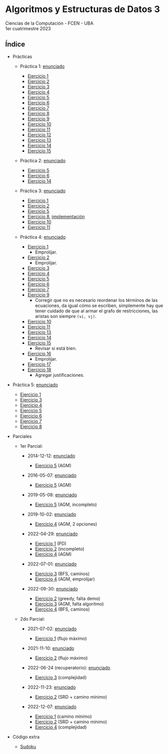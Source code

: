 # Algoritmos y Estructuras de Datos 3

Ciencias de la Computación - FCEN - UBA\
1er cuatrimestre 2023

## Índice

- Prácticas

  - Práctica 1: [enunciado](Prácticas/Práctica1/Práctica1.pdf)
    - [Ejercicio 1](Prácticas/Práctica1/ej01)
    - [Ejercicio 2](Prácticas/Práctica1/ej02)
    - [Ejercicio 3](Prácticas/Práctica1/ej03)
    - [Ejercicio 4](Prácticas/Práctica1/ej04)
    - [Ejercicio 5](Prácticas/Práctica1/ej05)
    - [Ejercicio 6](Prácticas/Práctica1/ej06)
    - [Ejercicio 7](Prácticas/Práctica1/ej07)
    - [Ejercicio 8](Prácticas/Práctica1/ej08)
    - [Ejercicio 9](Prácticas/Práctica1/ej09)
    - [Ejercicio 10](Prácticas/Práctica1/ej10)
    - [Ejercicio 11](Prácticas/Práctica1/ej11)
    - [Ejercicio 12](Prácticas/Práctica1/ej12)
    - [Ejercicio 13](Prácticas/Práctica1/ej13)
    - [Ejercicio 14](Prácticas/Práctica1/ej14)
    - [Ejercicio 15](Prácticas/Práctica1/ej15)

  - Práctica 2: [enunciado](Prácticas/Práctica2/Práctica2.pdf)
    - [Ejercicio 5](Prácticas/Práctica2/ej05.pdf)
    - [Ejercicio 6](Prácticas/Práctica2/ej06.pdf)
    - [Ejercicio 14](Prácticas/Práctica2/ej14.pdf)

  - Práctica 3: [enunciado](Prácticas/Práctica3/Práctica3.pdf)
    - [Ejercicio 1](Prácticas/Práctica3/ej01.pdf)
    - [Ejercicio 2](Prácticas/Práctica3/ej02.pdf)
    - [Ejercicio 5](Prácticas/Práctica3/ej05.pdf)
    - [Ejercicio 8](Prácticas/Práctica3/ej08.pdf), [implementación](Prácticas/Práctica3/ej08.py)
    - [Ejercicio 10](Prácticas/Práctica3/ej10.pdf)
    - [Ejercicio 11](Prácticas/Práctica3/ej11.pdf)

  - Práctica 4: [enunciado](Prácticas/Práctica4/Práctica4.pdf)
    - [Ejercicio 1](Prácticas/Práctica4/ej01.pdf)
      - Emprolijar.
    - [Ejercicio 2](Prácticas/Práctica4/ej02.pdf)
      - Emprolijar.
    - [Ejercicio 3](Prácticas/Práctica4/ej03.pdf)
    - [Ejercicio 4](Prácticas/Práctica4/ej04.pdf)
    - [Ejercicio 5](Prácticas/Práctica4/ej05.pdf)
    - [Ejercicio 6](Prácticas/Práctica4/ej06.pdf)
    - [Ejercicio 7](Prácticas/Práctica4/ej07.pdf)
    - [Ejercicio 9](Prácticas/Práctica4/ej09.pdf)
      - Corregir que no es necesario reordenar los términos de las ecuaciones, da igual cómo se escriben, simplemente hay que tener cuidado de que al armar el grafo de restricciones, las aristas son siempre `(vi, vj)`.
    - [Ejercicio 10](Prácticas/Práctica4/ej10.pdf)
    - [Ejercicio 11](Prácticas/Práctica4/ej11.pdf)
    - [Ejercicio 13](Prácticas/Práctica4/ej13.pdf)
    - [Ejercicio 14](Prácticas/Práctica4/ej14.pdf)
    - [Ejercicio 15](Prácticas/Práctica4/ej15.pdf)
      - Revisar si está bien.
    - [Ejercicio 16](Prácticas/Práctica4/ej16.pdf)
      - Emprolijar.
    - [Ejercicio 17](Prácticas/Práctica4/ej17.pdf)
    - [Ejercicio 18](Prácticas/Práctica4/ej18.pdf)
      - Agregar justificaciones.

- Práctica 5: [enunciado](Prácticas/Práctica5/Práctica5.pdf)
    - [Ejercicio 1](Prácticas/Práctica5/ej01.pdf)
    - [Ejercicio 3](Prácticas/Práctica5/ej03.pdf)
    - [Ejercicio 4](Prácticas/Práctica5/ej04.pdf)
    - [Ejercicio 5](Prácticas/Práctica5/ej05.pdf)
    - [Ejercicio 6](Prácticas/Práctica5/ej06.pdf)
    - [Ejercicio 7](Prácticas/Práctica5/ej07.pdf)
    - [Ejercicio 8](Prácticas/Práctica5/ej08.pdf)

- Parciales

  - 1er Parcial:
    - 2014-12-12: [enunciado](Parciales/P1/2014-12-12/2014-12-12.pdf)
      - [Ejercicio 5](Parciales/P1/2014-12-12/ej05.pdf) (AGM)

    - 2016-05-07: [enunciado](Parciales/P1/2016-05-07/2016-05-07.pdf)
      - [Ejercicio 5](Parciales/P1/2016-05-07/ej05.pdf) (AGM)

    - 2019-05-08: [enunciado](Parciales/P1/2019-05-08/2019-05-08.pdf)
      - [Ejercicio 5](Parciales/P1/2019-05-08/ej05.pdf) (AGM, incompleto)

    - 2019-10-02: [enunciado](Parciales/P1/2019-10-02/2019-10-02.pdf)
      - [Ejercicio 4](Parciales/P1/2019-10-02/ej04.pdf) (AGM, 2 opciones)

    - 2022-04-29: [enunciado](Parciales/P1/2022-04-29/2022-04-29.pdf)
      - [Ejercicio 1](Parciales/P1/2022-04-29/ej01.pdf) (PD)
      - [Ejercicio 2](Parciales/P1/2022-04-29/ej02.pdf) (incompleto)
      - [Ejercicio 4](Parciales/P1/2022-04-29/ej04.pdf) (AGM)

    - 2022-07-01: [enunciado](Parciales/P1/2022-07-01/2022-07-01.pdf)
      - [Ejercicio 3](Parciales/P1/2022-07-01/ej03.pdf) (BFS, caminos)
      - [Ejercicio 4](Parciales/P1/2022-07-01/ej04.pdf) (AGM, emprolijar)

    - 2022-09-30: [enunciado](Parciales/P1/2022-09-30/2022-09-30.pdf)
      - [Ejercicio 2](Parciales/P1/2022-09-30/ej02.pdf) (greedy, falta demo)
      - [Ejercicio 3](Parciales/P1/2022-09-30/ej03.pdf) (AGM, falta algoritmo)
      - [Ejercicio 4](Parciales/P1/2022-09-30/ej04.pdf) (BFS, caminos)

  - 2do Parcial:
    - 2021-07-02: [enunciado](Parciales/2021-07-02/2021-07-02.pdf)
      - [Ejercicio 1](Parciales/2021-07-02/ej01.pdf) (flujo máximo)

    - 2021-11-10: [enunciado](Parciales/2021-11-10/2021-11-10.pdf)
      - [Ejercicio 2](Parciales/2021-11-10/ej02.pdf) (flujo máximo)

    - 2022-06-24 (recuperatorio): [enunciado](Parciales/2022-06-24-recu/2022-06-24-recu.pdf)
      - [Ejercicio 3](Parciales/2022-06-24-recu/ej03.pdf) (complejidad)

    - 2022-11-23: [enunciado](Parciales/2022-11-23/2022-11-23.pdf)
      - [Ejercicio 2](Parciales/2022-11-23/ej02.pdf) (SRD + camino mínimo)

    - 2022-12-07: [enunciado](Parciales/2022-12-07/2022-12-07.pdf)
      - [Ejercicio 1](Parciales/2022-12-07/ej01.pdf) (camino mínimo)
      - [Ejercicio 2](Parciales/2022-12-07/ej02.pdf) (SRD + camino mínimo)
      - [Ejercicio 4](Parciales/2022-12-07/ej04.pdf) (complejidad)

- Código extra

  - [Sudoku](Code/sudoku)
